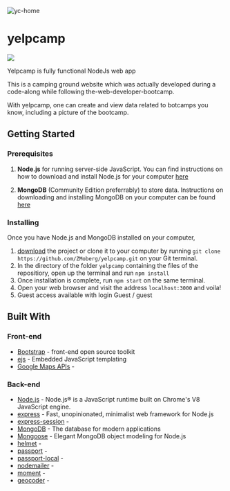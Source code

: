 
![yc-home](https://user-images.githubusercontent.com/31117834/133856387-6a25ab9f-f98b-4a8f-84e8-91a845f6b2bc.jpg)

# yelpcamp

![](yelpcamphome.PNG)

Yelpcamp is fully functional NodeJs web app

This is a camping ground website which was actually developed during a code-along
while following the-web-developer-bootcamp.

With yelpcamp, one can create and view data related to botcamps you know, including a picture of the bootcamp.

## Getting Started

### Prerequisites

1. **Node.js** for running server-side JavaScript. You can find instructions on how to download and install Node.js for your computer [here](https://nodejs.org/en/download/)

2. **MongoDB** (Community Edition preferrably) to store data. Instructions on downloading and installing MongoDB on your computer can be found [here](https://docs.mongodb.com/manual/installation/)

### Installing

Once you have Node.js and MongoDB installed on your computer,

1. [download](https://github.com/ZMoberg/yelpcamp/archive/master.zip) the project or clone it to your computer by running `git clone https://github.com/ZMoberg/yelpcamp.git` on your Git terminal.
2. In the directory of the folder `yelpcamp` containing the files of the repositiory, open up the terminal and run `npm install`
3. Once installation is complete, run `npm start` on the same terminal.
4. Open your web browser and visit the address `localhost:3000` and voila!
5. Guest access available with login Guest / guest

## Built With

### Front-end

- [Bootstrap](https://getbootstrap.com/) - front-end open source toolkit
- [ejs](https://ejs.co/) - Embedded JavaScript templating
- [Google Maps APIs](https://developers.google.com/maps/) - 

### Back-end

- [Node.js](https://nodejs.org) - Node.js® is a JavaScript runtime built on Chrome's V8 JavaScript engine.
- [express](https://expressjs.com//) - Fast, unopinionated, minimalist web framework for Node.js
- [express-session](https://github.com/expressjs/session#express-session) - 
- [MongoDB](https://www.mongodb.com/) - The database for
  modern applications
- [Mongoose](https://mongoosejs.com/) - Elegant MongoDB object modeling for Node.js
- [helmet](https://helmetjs.github.io/) - 
- [passport](http://www.passportjs.org/) - 
- [passport-local](https://github.com/jaredhanson/passport-local#passport-local) -
- [nodemailer](https://nodemailer.com/about/) - 
- [moment](https://momentjs.com/) - 
- [geocoder](https://github.com/wyattdanger/geocoder#geocoder) - 

